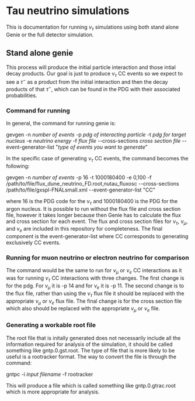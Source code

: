# Tau neutrino simulations 
This is documentation for running $\nu_\tau$ simulations using both stand alone Genie or the full detector simulation. 

## Stand alone genie 
This process will produce the initial particle interaction and those intial decay products. Our goal is just to produce $\nu_\tau$ CC events so we expect to see a $\tau^-$ as a product from the initial interaction and then the decay products of that $\tau^-$, which can be found in the PDG with their associated probabilities.

### Command for running
In general, the command for running genie is:  

gevgen -n *number of events* -p *pdg of interacting particle* -t *pdg for target nucleus* -e *neutrino energy* -f *flux file* --cross-sections *cross section file* --event-generator-list "*type of events you want to generate*"  

In the specific case of generating $\nu_\tau$ CC events, the command becomes the following: 

gevgen -n *number of events* -p 16 -t 1000180400 -e 0,100 -f
/path/to/file/flux_dune_neutrino_FD.root,nutau_fluxosc --cross-sections /path/to/file/gxspl-FNALsmall.xml --event-generator-list "CC"  

where 16 is the PDG code for the $\nu_\tau$ and 1000180400 is the PDG for the argon nucleus. It is possible to run without the flux file and cross section file, however it takes longer because then Genie has to calculate the flux and cross section for each event. The flux and cross section files for $\nu_\tau$, $\nu_\mu$, and $\nu_e$ are included in this repository for completeness. The final component is the event-generator-list where CC corresponds to generating exclusively CC events. 

### Running for muon neutrino or electron neutrino for comparison 
The command would be the same to run for $\nu_\mu$ or $\nu_e$ CC interactions as it was for running $\nu_\tau$ CC interactions with three changes. The first change is for the pdg. For $\nu_\mu$ it is -p 14 and for $\nu_e$ it is -p 11. The second change is to the flux file, rather than using the $\nu_\tau$ flux file it should be replaced with the appropriate $\nu_\mu$ or $\nu_e$ flux file. The final change is for the cross section file which also should be replaced with the appropriate $\nu_\mu$ or $\nu_e$ file. 

### Generating a workable root file 
The root file that is initally generated does not necessarily include all the information required for analysis of the simulation, it should be called something like gntp.0.gst.root. The type of file that is more likely to be useful is a rootracker format. The way to convert the file is through the command:  

gntpc -i *input filename* -f rootracker  

This will produce a file which is called something like gntp.0.gtrac.root which is more appropriate for analysis. 






 
